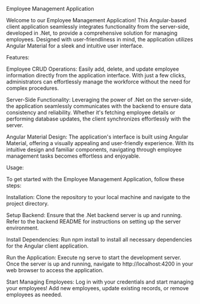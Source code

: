 Employee Management Application 

Welcome to our Employee Management Application! 
This Angular-based client application seamlessly integrates functionality from the server-side, developed in .Net,
to provide a comprehensive solution for managing employees.
Designed with user-friendliness in mind, the application utilizes Angular Material for a sleek and intuitive user interface.

Features:

Employee CRUD Operations: Easily add, delete, and update employee information directly from the application interface. 
With just a few clicks, administrators can effortlessly manage the workforce without the need for complex procedures.

Server-Side Functionality: Leveraging the power of .Net on the server-side, the application seamlessly communicates with the backend to ensure data consistency and reliability.
Whether it's fetching employee details or performing database updates, the client synchronizes effortlessly with the server.

Angular Material Design: The application's interface is built using Angular Material, offering a visually appealing and user-friendly experience.
With its intuitive design and familiar components, navigating through employee management tasks becomes effortless and enjoyable.

Usage:

To get started with the Employee Management Application, follow these steps:

Installation: Clone the repository to your local machine and navigate to the project directory.

Setup Backend: Ensure that the .Net backend server is up and running. Refer to the backend README for instructions on setting up the server environment.

Install Dependencies: Run npm install to install all necessary dependencies for the Angular client application.

Run the Application: Execute ng serve to start the development server. Once the server is up and running, navigate to http://localhost:4200 in your web browser to access the application.

Start Managing Employees: Log in with your credentials and start managing your employees! Add new employees, update existing records, or remove employees as needed.
